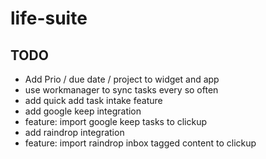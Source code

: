 # life-suite

## TODO
- Add Prio / due date / project to widget and app
- use workmanager to sync tasks every so often
- add quick add task intake feature
- add google keep integration
- feature: import google keep tasks to clickup
- add raindrop integration
- feature: import raindrop inbox tagged content to clickup
